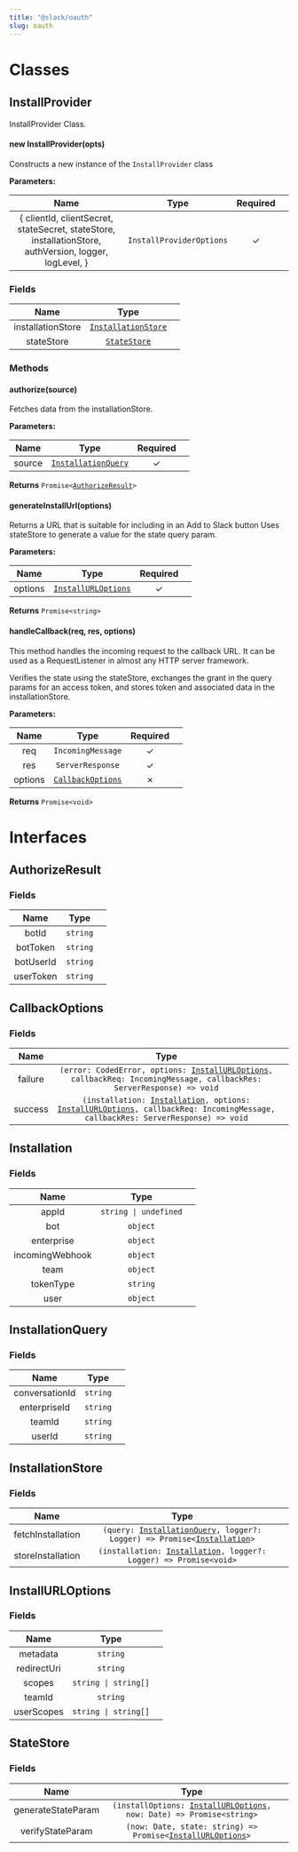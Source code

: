 ```yaml
---
title: "@slack/oauth"
slug: oauth
---
```


<h1 id="classes" class="undefined auto-anchor-strong">Classes</h1>
<h2 id="installprovider">InstallProvider</h2>
<p>InstallProvider Class.</p>
<h4>new InstallProvider(opts)</h4>
<p>Constructs a new instance of the <code>InstallProvider</code> class</p>
<strong>Parameters:</strong>
<table>
<thead>
<tr>
<th align="center">Name</th>
<th align="center">Type</th>
<th align="center">Required</th>
<th></th>
</tr>
</thead>
<tbody>
<tr>
<td align="center">{ clientId, clientSecret, stateSecret, stateStore, installationStore, authVersion, logger, logLevel, }</td>
<td align="center"><code>InstallProviderOptions</code></td>
<td align="center">✓</td>
<td></td>
</tr>
</tbody>
</table>
<h3>Fields</h3>
<table>
<thead>
<tr>
<th align="center">Name</th>
<th align="center">Type</th>
<th></th>
</tr>
</thead>
<tbody>
<tr>
<td align="center">installationStore</td>
<td align="center"><code><a href="#installationstore" title="">InstallationStore</a></code></td>
<td></td>
</tr>
<tr>
<td align="center">stateStore</td>
<td align="center"><code><a href="#statestore" title="">StateStore</a></code></td>
<td></td>
</tr>
</tbody>
</table>
<h3>Methods</h3>
<h4>authorize(source)</h4>
<p>Fetches data from the installationStore.</p>
<strong>Parameters:</strong>
<table>
<thead>
<tr>
<th align="center">Name</th>
<th align="center">Type</th>
<th align="center">Required</th>
<th></th>
</tr>
</thead>
<tbody>
<tr>
<td align="center">source</td>
<td align="center"><code><a href="#installationquery" title="">InstallationQuery</a></code></td>
<td align="center">✓</td>
<td></td>
</tr>
</tbody>
</table>
<p><strong>Returns</strong> <code>Promise&#x3C;<a href="#authorizeresult" title="">AuthorizeResult</a>></code></p>
<h4>generateInstallUrl(options)</h4>
<p>Returns a URL that is suitable for including in an Add to Slack button Uses stateStore to generate a value for the state query param.</p>
<strong>Parameters:</strong>
<table>
<thead>
<tr>
<th align="center">Name</th>
<th align="center">Type</th>
<th align="center">Required</th>
<th></th>
</tr>
</thead>
<tbody>
<tr>
<td align="center">options</td>
<td align="center"><code><a href="#installurloptions" title="">InstallURLOptions</a></code></td>
<td align="center">✓</td>
<td></td>
</tr>
</tbody>
</table>
<p><strong>Returns</strong> <code>Promise&#x3C;string></code></p>
<h4>handleCallback(req, res, options)</h4>
<p>This method handles the incoming request to the callback URL. It can be used as a RequestListener in almost any HTTP server framework.</p>
<p>Verifies the state using the stateStore, exchanges the grant in the query params for an access token, and stores token and associated data in the installationStore.</p>
<strong>Parameters:</strong>
<table>
<thead>
<tr>
<th align="center">Name</th>
<th align="center">Type</th>
<th align="center">Required</th>
<th></th>
</tr>
</thead>
<tbody>
<tr>
<td align="center">req</td>
<td align="center"><code>IncomingMessage</code></td>
<td align="center">✓</td>
<td></td>
</tr>
<tr>
<td align="center">res</td>
<td align="center"><code>ServerResponse</code></td>
<td align="center">✓</td>
<td></td>
</tr>
<tr>
<td align="center">options</td>
<td align="center"><code><a href="#callbackoptions" title="">CallbackOptions</a></code></td>
<td align="center">✗</td>
<td></td>
</tr>
</tbody>
</table>
<p><strong>Returns</strong> <code>Promise&#x3C;void></code></p>
<h1 id="interfaces" class="undefined auto-anchor-strong">Interfaces</h1>
<h2 id="authorizeresult">AuthorizeResult</h2>
<h3>Fields</h3>
<table>
<thead>
<tr>
<th align="center">Name</th>
<th align="center">Type</th>
<th></th>
</tr>
</thead>
<tbody>
<tr>
<td align="center">botId</td>
<td align="center"><code>string</code></td>
<td></td>
</tr>
<tr>
<td align="center">botToken</td>
<td align="center"><code>string</code></td>
<td></td>
</tr>
<tr>
<td align="center">botUserId</td>
<td align="center"><code>string</code></td>
<td></td>
</tr>
<tr>
<td align="center">userToken</td>
<td align="center"><code>string</code></td>
<td></td>
</tr>
</tbody>
</table>
<h2 id="callbackoptions">CallbackOptions</h2>
<h3>Fields</h3>
<table>
<thead>
<tr>
<th align="center">Name</th>
<th align="center">Type</th>
<th></th>
</tr>
</thead>
<tbody>
<tr>
<td align="center">failure</td>
<td align="center"><code>(error: CodedError, options: <a href="#installurloptions" title="">InstallURLOptions</a>, callbackReq: IncomingMessage, callbackRes: ServerResponse) => void</code></td>
<td></td>
</tr>
<tr>
<td align="center">success</td>
<td align="center"><code>(installation: <a href="#installation" title="">Installation</a>, options: <a href="#installurloptions" title="">InstallURLOptions</a>, callbackReq: IncomingMessage, callbackRes: ServerResponse) => void</code></td>
<td></td>
</tr>
</tbody>
</table>
<h2 id="installation">Installation</h2>
<h3>Fields</h3>
<table>
<thead>
<tr>
<th align="center">Name</th>
<th align="center">Type</th>
<th></th>
</tr>
</thead>
<tbody>
<tr>
<td align="center">appId</td>
<td align="center"><code>string | undefined</code></td>
<td></td>
</tr>
<tr>
<td align="center">bot</td>
<td align="center"><code>object</code></td>
<td></td>
</tr>
<tr>
<td align="center">enterprise</td>
<td align="center"><code>object</code></td>
<td></td>
</tr>
<tr>
<td align="center">incomingWebhook</td>
<td align="center"><code>object</code></td>
<td></td>
</tr>
<tr>
<td align="center">team</td>
<td align="center"><code>object</code></td>
<td></td>
</tr>
<tr>
<td align="center">tokenType</td>
<td align="center"><code>string</code></td>
<td></td>
</tr>
<tr>
<td align="center">user</td>
<td align="center"><code>object</code></td>
<td></td>
</tr>
</tbody>
</table>
<h2 id="installationquery">InstallationQuery</h2>
<h3>Fields</h3>
<table>
<thead>
<tr>
<th align="center">Name</th>
<th align="center">Type</th>
<th></th>
</tr>
</thead>
<tbody>
<tr>
<td align="center">conversationId</td>
<td align="center"><code>string</code></td>
<td></td>
</tr>
<tr>
<td align="center">enterpriseId</td>
<td align="center"><code>string</code></td>
<td></td>
</tr>
<tr>
<td align="center">teamId</td>
<td align="center"><code>string</code></td>
<td></td>
</tr>
<tr>
<td align="center">userId</td>
<td align="center"><code>string</code></td>
<td></td>
</tr>
</tbody>
</table>
<h2 id="installationstore">InstallationStore</h2>
<h3>Fields</h3>
<table>
<thead>
<tr>
<th align="center">Name</th>
<th align="center">Type</th>
<th></th>
</tr>
</thead>
<tbody>
<tr>
<td align="center">fetchInstallation</td>
<td align="center"><code>(query: <a href="#installationquery" title="">InstallationQuery</a>, logger?: Logger) => Promise&#x3C;<a href="#installation" title="">Installation</a>></code></td>
<td></td>
</tr>
<tr>
<td align="center">storeInstallation</td>
<td align="center"><code>(installation: <a href="#installation" title="">Installation</a>, logger?: Logger) => Promise&#x3C;void></code></td>
<td></td>
</tr>
</tbody>
</table>
<h2 id="installurloptions">InstallURLOptions</h2>
<h3>Fields</h3>
<table>
<thead>
<tr>
<th align="center">Name</th>
<th align="center">Type</th>
<th></th>
</tr>
</thead>
<tbody>
<tr>
<td align="center">metadata</td>
<td align="center"><code>string</code></td>
<td></td>
</tr>
<tr>
<td align="center">redirectUri</td>
<td align="center"><code>string</code></td>
<td></td>
</tr>
<tr>
<td align="center">scopes</td>
<td align="center"><code>string | string[]</code></td>
<td></td>
</tr>
<tr>
<td align="center">teamId</td>
<td align="center"><code>string</code></td>
<td></td>
</tr>
<tr>
<td align="center">userScopes</td>
<td align="center"><code>string | string[]</code></td>
<td></td>
</tr>
</tbody>
</table>
<h2 id="statestore">StateStore</h2>
<h3>Fields</h3>
<table>
<thead>
<tr>
<th align="center">Name</th>
<th align="center">Type</th>
<th></th>
</tr>
</thead>
<tbody>
<tr>
<td align="center">generateStateParam</td>
<td align="center"><code>(installOptions: <a href="#installurloptions" title="">InstallURLOptions</a>, now: Date) => Promise&#x3C;string></code></td>
<td></td>
</tr>
<tr>
<td align="center">verifyStateParam</td>
<td align="center"><code>(now: Date, state: string) => Promise&#x3C;<a href="#installurloptions" title="">InstallURLOptions</a>></code></td>
<td></td>
</tr>
</tbody>
</table>
